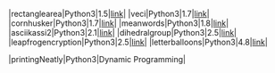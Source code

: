 |rectanglearea|Python3|1.5|[link](https://open.kattis.com/problems/rectanglearea)|
|veci|Python3|1.7|[link](https://open.kattis.com/problems/veci?editresubmit=14988178)|
|cornhusker|Python3|1.7|[link](https://open.kattis.com/problems/cornhusker?editresubmit=14991591)|
|meanwords|Python3|1.8|[link](https://open.kattis.com/problems/meanwords)|
|asciikassi2|Python3|2.1|[link](https://open.kattis.com/problems/asciikassi2)|
|dihedralgroup|Python3|2.5|[link](https://open.kattis.com/problems/dihedralgroup?editresubmit=14991552)|
|leapfrogencryption|Python3|2.5|[link](https://open.kattis.com/problems/leapfrogencryption?editresubmit=14991576)|
|letterballoons|Python3|4.8|[link](https://open.kattis.com/problems/letterballoons?editresubmit=14991618&tab=metadata)|


|printingNeatly|Python3|Dynamic Programming|